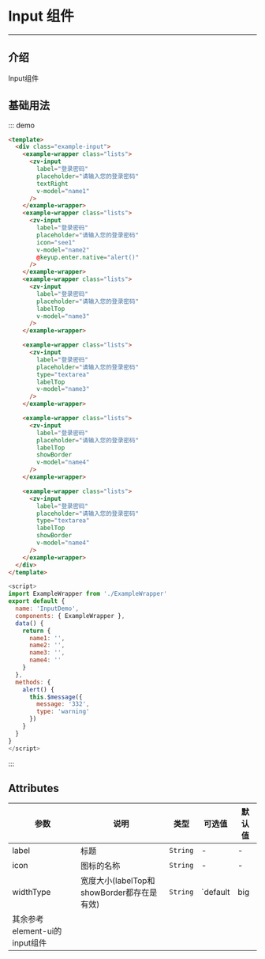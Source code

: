 # Input 组件

<!-- {.md} -->

---

<!-- {.md} -->

## 介绍

<!-- {.md} -->

Input组件

<!-- {.md} -->

## 基础用法

<!-- {.md} -->
<input-demo></input-demo>

::: demo

```html
<template>
  <div class="example-input">
    <example-wrapper class="lists">
      <zv-input
        label="登录密码"
        placeholder="请输入您的登录密码"
        textRight
        v-model="name1"
      />
    </example-wrapper>
    <example-wrapper class="lists">
      <zv-input
        label="登录密码"
        placeholder="请输入您的登录密码"
        icon="see1"
        v-model="name2"
        @keyup.enter.native="alert()"
      />
    </example-wrapper>
    <example-wrapper class="lists">
      <zv-input
        label="登录密码"
        placeholder="请输入您的登录密码"
        labelTop
        v-model="name3"
      />
    </example-wrapper>

    <example-wrapper class="lists">
      <zv-input
        label="登录密码"
        placeholder="请输入您的登录密码"
        type="textarea"
        labelTop
        v-model="name3"
      />
    </example-wrapper>

    <example-wrapper class="lists">
      <zv-input
        label="登录密码"
        placeholder="请输入您的登录密码"
        labelTop
        showBorder
        v-model="name4"
      />
    </example-wrapper>

    <example-wrapper class="lists">
      <zv-input
        label="登录密码"
        placeholder="请输入您的登录密码"
        type="textarea"
        labelTop
        showBorder
        v-model="name4"
      />
    </example-wrapper>
  </div>
</template>
```
```js
<script>
import ExampleWrapper from './ExampleWrapper'
export default {
  name: 'InputDemo',
  components: { ExampleWrapper },
  data() {
    return {
      name1: '',
      name2: '',
      name3: '',
      name4: ''
    }
  },
  methods: {
    alert() {
      this.$message({
        message: '332',
        type: 'warning'
      })
    }
  }
}
</script>
```
:::

## Attributes

<!-- {.md} -->

| 参数      | 说明                                   | 类型     | 可选值 | 默认值    |
| --------- | -------------------------------------- | -------- | ------ | --------- |
| label      | 标题                                 | `String` | -      | -         |
| icon      | 图标的名称                                | `String` | -      | -         |
| widthType      | 宽度大小(labelTop和showBorder都存在是有效)                                | `String` | `default | big | super`      | -         |
| 其余参考element-ui的input组件        |
